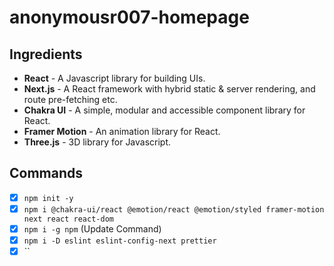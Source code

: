 # anonymousr007-homepage

## Ingredients

* **React** - A Javascript library for building UIs.
* **Next.js** - A React framework with hybrid static & server rendering, and route pre-fetching etc.
* **Chakra UI** - A simple, modular and accessible component library for React.
* **Framer Motion** - An animation library for React.
* **Three.js** - 3D library for Javascript.

## Commands

- [x] `npm init -y`
- [x] `npm i @chakra-ui/react @emotion/react @emotion/styled framer-motion next react react-dom` 
- [x] `npm i -g npm` (Update Command)
- [x] `npm i -D eslint eslint-config-next prettier`
- [x] ``